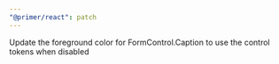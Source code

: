 ```yaml
---
"@primer/react": patch
---
```


Update the foreground color for FormControl.Caption to use the control tokens when disabled
